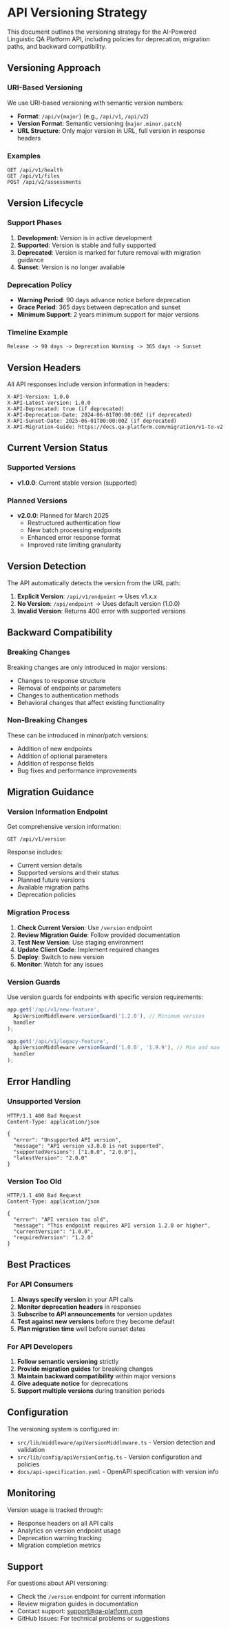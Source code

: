 # API Versioning Strategy

This document outlines the versioning strategy for the AI-Powered Linguistic QA Platform API, including policies for deprecation, migration paths, and backward compatibility.

## Versioning Approach

### URI-Based Versioning

We use URI-based versioning with semantic version numbers:

- **Format**: `/api/v{major}` (e.g., `/api/v1`, `/api/v2`)
- **Version Format**: Semantic versioning (`major.minor.patch`)
- **URL Structure**: Only major version in URL, full version in response headers

### Examples

```http
GET /api/v1/health
GET /api/v1/files
POST /api/v2/assessments
```

## Version Lifecycle

### Support Phases

1. **Development**: Version is in active development
2. **Supported**: Version is stable and fully supported
3. **Deprecated**: Version is marked for future removal with migration guidance
4. **Sunset**: Version is no longer available

### Deprecation Policy

- **Warning Period**: 90 days advance notice before deprecation
- **Grace Period**: 365 days between deprecation and sunset
- **Minimum Support**: 2 years minimum support for major versions

### Timeline Example

```
Release -> 90 days -> Deprecation Warning -> 365 days -> Sunset
```

## Version Headers

All API responses include version information in headers:

```http
X-API-Version: 1.0.0
X-API-Latest-Version: 1.0.0
X-API-Deprecated: true (if deprecated)
X-API-Deprecation-Date: 2024-06-01T00:00:00Z (if deprecated)
X-API-Sunset-Date: 2025-06-01T00:00:00Z (if deprecated)
X-API-Migration-Guide: https://docs.qa-platform.com/migration/v1-to-v2
```

## Current Version Status

### Supported Versions

- **v1.0.0**: Current stable version (supported)

### Planned Versions

- **v2.0.0**: Planned for March 2025
  - Restructured authentication flow
  - New batch processing endpoints
  - Enhanced error response format
  - Improved rate limiting granularity

## Version Detection

The API automatically detects the version from the URL path:

1. **Explicit Version**: `/api/v1/endpoint` → Uses v1.x.x
2. **No Version**: `/api/endpoint` → Uses default version (1.0.0)
3. **Invalid Version**: Returns 400 error with supported versions

## Backward Compatibility

### Breaking Changes

Breaking changes are only introduced in major versions:

- Changes to response structure
- Removal of endpoints or parameters
- Changes to authentication methods
- Behavioral changes that affect existing functionality

### Non-Breaking Changes

These can be introduced in minor/patch versions:

- Addition of new endpoints
- Addition of optional parameters
- Addition of response fields
- Bug fixes and performance improvements

## Migration Guidance

### Version Information Endpoint

Get comprehensive version information:

```http
GET /api/v1/version
```

Response includes:
- Current version details
- Supported versions and their status
- Planned future versions
- Available migration paths
- Deprecation policies

### Migration Process

1. **Check Current Version**: Use `/version` endpoint
2. **Review Migration Guide**: Follow provided documentation
3. **Test New Version**: Use staging environment
4. **Update Client Code**: Implement required changes
5. **Deploy**: Switch to new version
6. **Monitor**: Watch for any issues

### Version Guards

Use version guards for endpoints with specific version requirements:

```typescript
app.get('/api/v1/new-feature',
  ApiVersionMiddleware.versionGuard('1.2.0'), // Minimum version
  handler
);

app.get('/api/v1/legacy-feature',
  ApiVersionMiddleware.versionGuard('1.0.0', '1.9.9'), // Min and max
  handler
);
```

## Error Handling

### Unsupported Version

```http
HTTP/1.1 400 Bad Request
Content-Type: application/json

{
  "error": "Unsupported API version",
  "message": "API version v3.0.0 is not supported",
  "supportedVersions": ["1.0.0", "2.0.0"],
  "latestVersion": "2.0.0"
}
```

### Version Too Old

```http
HTTP/1.1 400 Bad Request
Content-Type: application/json

{
  "error": "API version too old",
  "message": "This endpoint requires API version 1.2.0 or higher",
  "currentVersion": "1.0.0",
  "requiredVersion": "1.2.0"
}
```

## Best Practices

### For API Consumers

1. **Always specify version** in your API calls
2. **Monitor deprecation headers** in responses
3. **Subscribe to API announcements** for version updates
4. **Test against new versions** before they become default
5. **Plan migration time** well before sunset dates

### For API Developers

1. **Follow semantic versioning** strictly
2. **Provide migration guides** for breaking changes
3. **Maintain backward compatibility** within major versions
4. **Give adequate notice** for deprecations
5. **Support multiple versions** during transition periods

## Configuration

The versioning system is configured in:

- `src/lib/middleware/apiVersionMiddleware.ts` - Version detection and validation
- `src/lib/config/apiVersionConfig.ts` - Version configuration and policies
- `docs/api-specification.yaml` - OpenAPI specification with version info

## Monitoring

Version usage is tracked through:

- Response headers on all API calls
- Analytics on version endpoint usage
- Deprecation warning tracking
- Migration completion metrics

## Support

For questions about API versioning:

- Check the `/version` endpoint for current information
- Review migration guides in documentation
- Contact support: support@qa-platform.com
- GitHub Issues: For technical problems or suggestions 